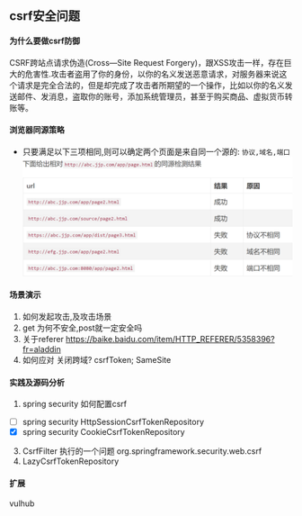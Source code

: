 ## csrf安全问题

####  为什么要做csrf防御
CSRF跨站点请求伪造(Cross—Site Request Forgery)，跟XSS攻击一样，存在巨大的危害性.攻击者盗用了你的身份，以你的名义发送恶意请求，对服务器来说这个请求是完全合法的，但是却完成了攻击者所期望的一个操作，比如以你的名义发送邮件、发消息，盗取你的账号，添加系统管理员，甚至于购买商品、虚拟货币转账等。

####  浏览器同源策略
* 只要满足以下三项相同,则可以确定两个页面是来自同一个源的:
   ``协议,域名,端口``
![avatar](https://github.com/1515869898/blog/blob/gh-pages/web/img/csrf-2.png)

####  场景演示

1. 如何发起攻击,及攻击场景
2. get 为何不安全,post就一定安全吗
3. 关于referer https://baike.baidu.com/item/HTTP_REFERER/5358396?fr=aladdin 
4. 如何应对    关闭跨域?  csrfToken;  SameSite
####  实践及源码分析
1. spring security 如何配置csrf
- [ ] spring security HttpSessionCsrfTokenRepository   
- [x] spring security CookieCsrfTokenRepository
3. CsrfFilter  执行的一个问题  org.springframework.security.web.csrf
4. LazyCsrfTokenRepository
#### 扩展
vulhub
